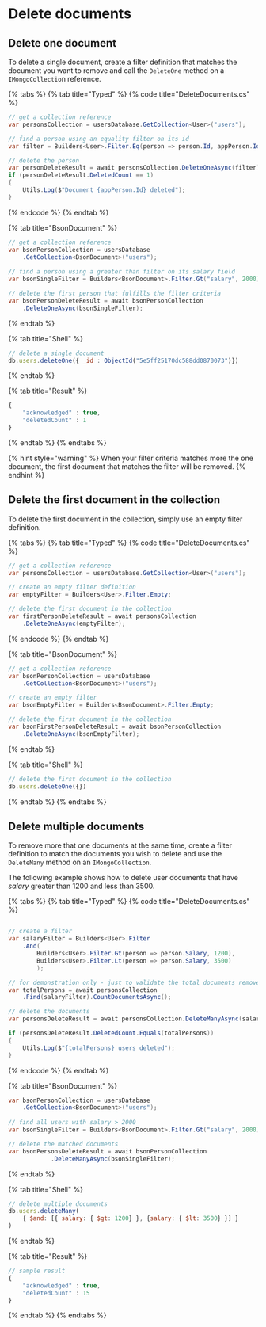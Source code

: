 # Delete documents

## Delete one document

To delete a single document, create a filter definition that matches the document you want to remove and call the `DeleteOne` method on a `IMongoCollectio`n reference.

{% tabs %}
{% tab title="Typed" %}
{% code title="DeleteDocuments.cs" %}
```csharp
// get a collection reference
var personsCollection = usersDatabase.GetCollection<User>("users");

// find a person using an equality filter on its id
var filter = Builders<User>.Filter.Eq(person => person.Id, appPerson.Id);

// delete the person
var personDeleteResult = await personsCollection.DeleteOneAsync(filter);
if (personDeleteResult.DeletedCount == 1)
{
    Utils.Log($"Document {appPerson.Id} deleted");
}
```
{% endcode %}
{% endtab %}

{% tab title="BsonDocument" %}
```csharp
// get a collection reference
var bsonPersonCollection = usersDatabase
    .GetCollection<BsonDocument>("users");
    
// find a person using a greater than filter on its salary field
var bsonSingleFilter = Builders<BsonDocument>.Filter.Gt("salary", 2000);

// delete the first person that fulfills the filter criteria
var bsonPersonDeleteResult = await bsonPersonCollection
    .DeleteOneAsync(bsonSingleFilter);
```
{% endtab %}

{% tab title="Shell" %}
```javascript
// delete a single document
db.users.deleteOne({ _id : ObjectId("5e5ff25170dc588dd0870073")})
```
{% endtab %}

{% tab title="Result" %}
```javascript
{
	"acknowledged" : true,
	"deletedCount" : 1
}
```
{% endtab %}
{% endtabs %}

{% hint style="warning" %}
 When your filter criteria matches more the one document, the first document that matches the filter will be removed. 
{% endhint %}

## Delete the first document in the collection

To delete the first document in the collection, simply use an empty filter definition.

{% tabs %}
{% tab title="Typed" %}
{% code title="DeleteDocuments.cs" %}
```csharp
// get a collection reference
var personsCollection = usersDatabase.GetCollection<User>("users");

// create an empty filter definition
var emptyFilter = Builders<User>.Filter.Empty;

// delete the first document in the collection
var firstPersonDeleteResult = await personsCollection
    .DeleteOneAsync(emptyFilter);
```
{% endcode %}
{% endtab %}

{% tab title="BsonDocument" %}
```csharp
// get a collection reference
var bsonPersonCollection = usersDatabase
    .GetCollection<BsonDocument>("users");

// create an empty filter
var bsonEmptyFilter = Builders<BsonDocument>.Filter.Empty;

// delete the first document in the collection
var bsonFirstPersonDeleteResult = await bsonPersonCollection
    .DeleteOneAsync(bsonEmptyFilter);
```
{% endtab %}

{% tab title="Shell" %}
```javascript
// delete the first document in the collection
db.users.deleteOne({})
```
{% endtab %}
{% endtabs %}

## Delete multiple documents

To remove more that one documents at the same time, create a filter definition to match the documents you wish to delete and use the `DeleteMany` method on an `IMongoCollection`. 

The following example shows how to delete user documents that have _salary_ greater than 1200 and less than 3500.

{% tabs %}
{% tab title="Typed" %}
{% code title="DeleteDocuments.cs" %}
```csharp

// create a filter
var salaryFilter = Builders<User>.Filter
    .And(
        Builders<User>.Filter.Gt(person => person.Salary, 1200),
        Builders<User>.Filter.Lt(person => person.Salary, 3500)
        );

// for demonstration only - just to validate the total documents removed
var totalPersons = await personsCollection
    .Find(salaryFilter).CountDocumentsAsync();

// delete the documents
var personsDeleteResult = await personsCollection.DeleteManyAsync(salaryFilter);

if (personsDeleteResult.DeletedCount.Equals(totalPersons))
{
    Utils.Log($"{totalPersons} users deleted");
}
```
{% endcode %}
{% endtab %}

{% tab title="BsonDocument" %}
```csharp
var bsonPersonCollection = usersDatabase
    .GetCollection<BsonDocument>("users");
    
// find all users with salary > 2000
var bsonSingleFilter = Builders<BsonDocument>.Filter.Gt("salary", 2000);

// delete the matched documents
var bsonPersonsDeleteResult = await bsonPersonCollection
            .DeleteManyAsync(bsonSingleFilter);
```
{% endtab %}

{% tab title="Shell" %}
```javascript
// delete multiple documents
db.users.deleteMany(
    { $and: [{ salary: { $gt: 1200} }, {salary: { $lt: 3500} }] }
)
```
{% endtab %}

{% tab title="Result" %}
```javascript
// sample result
{
	"acknowledged" : true,
	"deletedCount" : 15
}
```
{% endtab %}
{% endtabs %}

